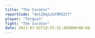 ```yaml
---
title: "The Curator"
reportCode: "4nCZHq1zGY9M32tT"
player: "Torquin"
fight: "The Curator"
date: 2021-07-01T18:55:15.468000+00:00
---
```

